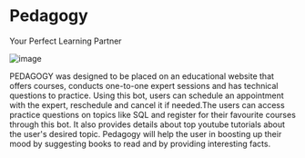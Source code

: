 # Pedagogy
Your Perfect Learning Partner


![image](https://user-images.githubusercontent.com/76595809/203378944-1860966c-4bc0-4426-96c5-f0ae23511eb8.png)


PEDAGOGY was designed to be placed on an educational website that offers courses, conducts one-to-one expert sessions and has technical questions to practice. Using this bot, users can schedule an appointment with the expert, reschedule and cancel it if needed.The users can access practice questions on topics like SQL and register for their favourite courses through this bot. It also provides details about top youtube tutorials about the user's desired topic. Pedagogy will help the user in boosting up their mood by suggesting books to read and by providing interesting facts.
